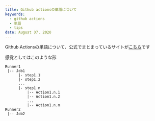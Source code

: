 ```yaml
---
title: Github actionsの単語について
keywords:
  - github actions
  - 単語
  - tips
date: August 07, 2020
---
```


Github Actionsの単語について、公式でまとまっているサイトが[こちら](https://docs.github.com/en/actions/getting-started-with-github-actions/core-concepts-for-github-actions)です


感覚としてはこのような形

```
Runner1
 |-- Job1
      |- step1.1
      |- step1.2
      ...
      |- step1.n
          |-- Action1.n.1
          |-- Action1.n.2
          ...
          |-- Action1.n.m
Runner2
 |-- Job2
```

